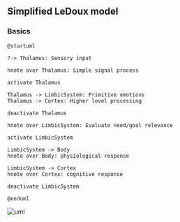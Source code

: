<!-- META
{"title":"Emotion in Human–Computer Interaction","link":"https://www.researchgate.net/publication/242107189_Emotion_in_Human-Computer_Interaction","media":"academic","tags":["hci","emotion","psychology","total"],"short":{"en":"total explanation of emotion in HCI","ja":"HCIにおける感情総説"},"importance":5,"hasPage":true,"createdAt":1719069210.137,"updatedAt":1719069210.137}
META -->

## Simplified LeDoux model

### Basics

```plantuml
@startuml

?-> Thalamus: Sensory input

hnote over Thalamus: Simple signal process

activate Thalamus

Thalamus -> LimbicSystem: Primitive emotions
Thalamus -> Cortex: Higher level processing

deactivate Thalamus

hnote over LimbicSystem: Evaluate need/goal relevance

activate LimbicSystem

LimbicSystem -> Body
hnote over Body: physiological response

LimbicSystem -> Cortex
hnote over Cortex: cognitive response

deactivate LimbicSystem

@enduml
```

![uml](https://cdn-0.plantuml.com/plantuml/png/RP11JiGm34NtFeKlWDXt0ICG4WiMICC5GlgLMahiAauhUdjcHgAaWbqilP_txPEtKDjICZtUFV37578eYmzyXhhLZKNdfH5DQWriAshFI9aps2Lfo3nNYt0d2h796XfsakZdnHV7cvHFYUVD6yh0xrMAN7WmYZKnzGFyRBNXQ-1NIHCgPwpOJQA9QCHVNT_sQ7jPGrwkh0BZVRAGkI9Z3HhH5Uz3HFrqxVHauzOhhlF0yxIvMBOayVQhpwQEO_fteow_xnWjwUqKNNh4_wLEq74f-Hi0)
